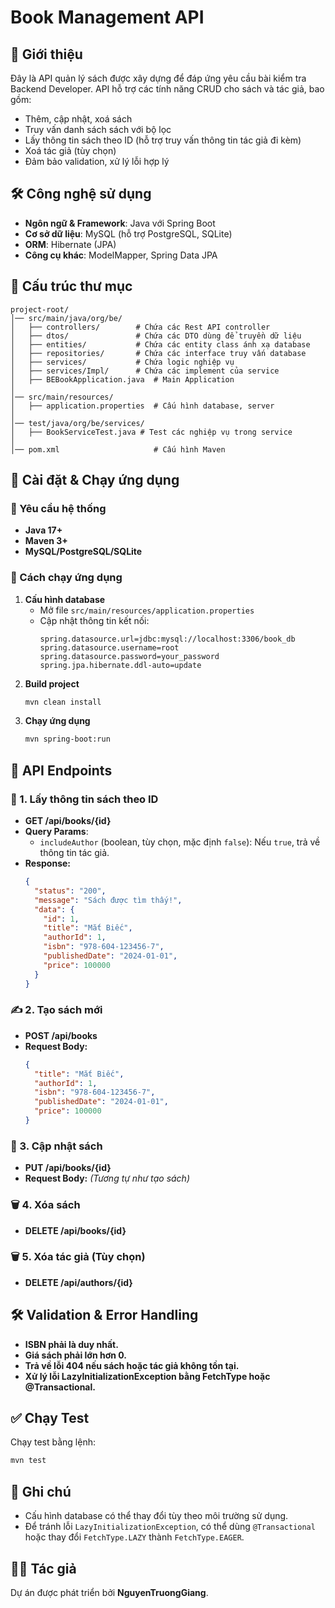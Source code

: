# Book Management API

## 📌 Giới thiệu
Đây là API quản lý sách được xây dựng để đáp ứng yêu cầu bài kiểm tra Backend Developer. API hỗ trợ các tính năng CRUD cho sách và tác giả, bao gồm:
- Thêm, cập nhật, xoá sách
- Truy vấn danh sách sách với bộ lọc
- Lấy thông tin sách theo ID (hỗ trợ truy vấn thông tin tác giả đi kèm)
- Xoá tác giả (tùy chọn)
- Đảm bảo validation, xử lý lỗi hợp lý

## 🛠 Công nghệ sử dụng
- **Ngôn ngữ & Framework**: Java với Spring Boot
- **Cơ sở dữ liệu**: MySQL (hỗ trợ PostgreSQL, SQLite)
- **ORM**: Hibernate (JPA)
- **Công cụ khác**: ModelMapper, Spring Data JPA

## 📁 Cấu trúc thư mục
```
project-root/
│── src/main/java/org/be/
│   ├── controllers/        # Chứa các Rest API controller
│   ├── dtos/               # Chứa các DTO dùng để truyền dữ liệu
│   ├── entities/           # Chứa các entity class ánh xạ database
│   ├── repositories/       # Chứa các interface truy vấn database
│   ├── services/           # Chứa logic nghiệp vụ
│   ├── services/Impl/      # Chứa các implement của service
│   ├── BEBookApplication.java  # Main Application
│
│── src/main/resources/
│   ├── application.properties  # Cấu hình database, server
│
│── test/java/org/be/services/
│   ├── BookServiceTest.java # Test các nghiệp vụ trong service
│
│── pom.xml                     # Cấu hình Maven
```

## 🔧 Cài đặt & Chạy ứng dụng
### 📌 Yêu cầu hệ thống
- **Java 17+**
- **Maven 3+**
- **MySQL/PostgreSQL/SQLite**

### 🚀 Cách chạy ứng dụng
1. **Cấu hình database**
   - Mở file `src/main/resources/application.properties`
   - Cập nhật thông tin kết nối:
     ```properties
     spring.datasource.url=jdbc:mysql://localhost:3306/book_db
     spring.datasource.username=root
     spring.datasource.password=your_password
     spring.jpa.hibernate.ddl-auto=update
     ```
2. **Build project**
   ```sh
   mvn clean install
   ```
3. **Chạy ứng dụng**
   ```sh
   mvn spring-boot:run
   ```

## 📌 API Endpoints
### 📖 1. Lấy thông tin sách theo ID
- **GET /api/books/{id}**
- **Query Params**:
  - `includeAuthor` (boolean, tùy chọn, mặc định `false`): Nếu `true`, trả về thông tin tác giả.
- **Response:**
  ```json
  {
    "status": "200",
    "message": "Sách được tìm thấy!",
    "data": {
      "id": 1,
      "title": "Mắt Biếc",
      "authorId": 1,
      "isbn": "978-604-123456-7",
      "publishedDate": "2024-01-01",
      "price": 100000
    }
  }
  ```

### ✍️ 2. Tạo sách mới
- **POST /api/books**
- **Request Body:**
  ```json
  {
    "title": "Mắt Biếc",
    "authorId": 1,
    "isbn": "978-604-123456-7",
    "publishedDate": "2024-01-01",
    "price": 100000
  }
  ```

### 🔄 3. Cập nhật sách
- **PUT /api/books/{id}**
- **Request Body:** *(Tương tự như tạo sách)*

### 🗑️ 4. Xóa sách
- **DELETE /api/books/{id}**

### 🗑️ 5. Xóa tác giả (Tùy chọn)
- **DELETE /api/authors/{id}**

## 🛠 Validation & Error Handling
- **ISBN phải là duy nhất.**
- **Giá sách phải lớn hơn 0.**
- **Trả về lỗi 404 nếu sách hoặc tác giả không tồn tại.**
- **Xử lý lỗi LazyInitializationException bằng FetchType hoặc @Transactional.**

## ✅ Chạy Test
Chạy test bằng lệnh:
```sh
mvn test
```

## 📢 Ghi chú
- Cấu hình database có thể thay đổi tùy theo môi trường sử dụng.
- Để tránh lỗi `LazyInitializationException`, có thể dùng `@Transactional` hoặc thay đổi `FetchType.LAZY` thành `FetchType.EAGER`.

## 👨‍💻 Tác giả
Dự án được phát triển bởi **NguyenTruongGiang**.

